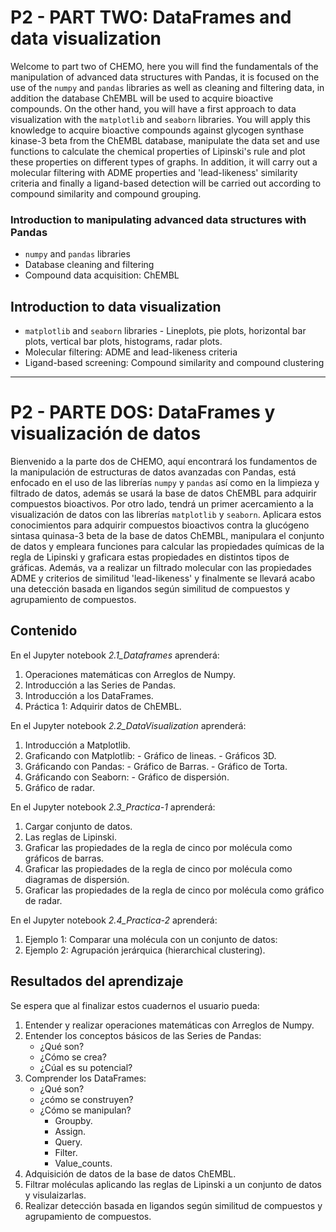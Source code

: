 # P2 - PART TWO: DataFrames and data visualization

Welcome to part two of CHEMO, here you will find the fundamentals of the manipulation of advanced data structures with Pandas, it is focused on the use of the `numpy` and `pandas` libraries as well as cleaning and filtering data, in addition the database ChEMBL will be used to acquire bioactive compounds. On the other hand, you will have a first approach to data visualization with the `matplotlib` and `seaborn` libraries. You will apply this knowledge to acquire bioactive compounds against glycogen synthase kinase-3 beta from the ChEMBL database, manipulate the data set and use functions to calculate the chemical properties of Lipinski's rule and plot these properties on different types of graphs. In addition, it will carry out a molecular filtering with ADME properties and 'lead-likeness' similarity criteria and finally a ligand-based detection will be carried out according to compound similarity and compound grouping.

### Introduction to manipulating advanced data structures with Pandas

- `numpy` and `pandas` libraries
- Database cleaning and filtering
- Compound data acquisition: ChEMBL

## Introduction to data visualization

- `matplotlib` and `seaborn` libraries
        - Lineplots, pie plots, horizontal bar plots, vertical bar plots, histograms, radar plots.
- Molecular filtering: ADME and lead-likeness criteria
- Ligand-based screening: Compound similarity and compound clustering


*******************************************


# P2 - PARTE DOS: DataFrames y visualización de datos

Bienvenido a la parte dos de CHEMO, aquí encontrará los fundamentos de la manipulación de estructuras de datos avanzadas con Pandas, está enfocado en el uso de las librerías `numpy` y `pandas` así como en la limpieza y filtrado de datos, además se usará la base de datos ChEMBL para adquirir compuestos bioactivos. Por otro lado, tendrá un primer acercamiento a la visualización de datos con las librerías `matplotlib` y `seaborn`.
Aplicara estos conocimientos para adquirir compuestos bioactivos contra la glucógeno sintasa quinasa-3 beta de la base de datos ChEMBL, manipulara el conjunto de datos y empleara funciones para calcular las propiedades químicas de la regla de Lipinski y graficara estas propiedades en distintos tipos de gráficas. Además, va a realizar un filtrado molecular con las propiedades ADME y criterios de similitud 'lead-likeness' y finalmente se llevará acabo una detección basada en ligandos según similitud de compuestos y agrupamiento de compuestos.


## Contenido

En el Jupyter notebook *2.1_Dataframes* aprenderá:

1. Operaciones matemáticas con Arreglos de Numpy.
2. Introducción a las Series de Pandas.
3. Introducción a los DataFrames.
4. Práctica 1: Adquirir datos de ChEMBL.

En el Jupyter notebook *2.2_DataVisualization* aprenderá:

1. Introducción a Matplotlib.
2. Graficando con Matplotlib:
        - Gráfico de lineas.
        - Gráficos 3D.
3. Gráficando con Pandas:
        - Gráfico de Barras.
        - Gráfico de Torta.
4. Gráficando con Seaborn:
        - Gráfico de dispersión.
5. Gráfico de radar.

En el Jupyter notebook *2.3_Practica-1* aprenderá:

1. Cargar conjunto de datos.
2. Las reglas de Lipinski.
3. Graficar las propiedades de la regla de cinco por molécula como gráficos de barras.
4. Graficar las propiedades de la regla de cinco por molécula como diagramas de dispersión.
5. Graficar las propiedades de la regla de cinco por molécula como gráfico de radar.

En el Jupyter notebook *2.4_Practica-2* aprenderá:

1. Ejemplo 1: Comparar una molécula con un conjunto de datos:
2. Ejemplo 2: Agrupación jerárquica (hierarchical clustering).


## Resultados del aprendizaje

Se espera que al finalizar estos cuadernos el usuario pueda:

1. Entender y realizar operaciones matemáticas con Arreglos de Numpy.
2. Entender los conceptos básicos de las Series de Pandas:
    - ¿Qué son?
    - ¿Cómo se crea?
    - ¿Cúal es su potencial?
3. Comprender los DataFrames:
    - ¿Qué son?
    - ¿cómo se construyen?
    - ¿Cómo se manipulan?
        - Groupby.
        - Assign.
        - Query.
        - Filter.
        - Value_counts.
4. Adquisición de datos de la base de datos ChEMBL.
5. Filtrar moléculas aplicando las reglas de Lipinski a un conjunto de datos y visulaizarlas.
6. Realizar detección basada en ligandos según similitud de compuestos y agrupamiento de compuestos.


